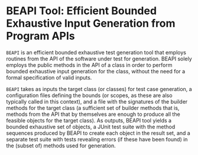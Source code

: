 # BEAPI Tool: Efficient Bounded Exhaustive Input Generation from Program APIs

`BEAPI` is an efficient bounded exhaustive test generation tool that employs routines from the API of the software under test for generation. BEAPI solely employs the public methods in the API of a class in order to perform bounded exhaustive input generation for the class, without the need for a formal specification of valid inputs. 


`BEAPI` takes as inputs the target class (or classes) for test case generation, a configuration files defining the bounds (or scopes, as these are also typically called in this context), and a file with the signatures of the builder methods for the target class (a sufficient set of builder methods
that is, methods from the API that by themselves are enough to produce all the feasible objects for the target class). As outputs, BEAPI tool yields a bounded exhaustive set of objects, a JUnit  test suite with the method sequences produced by BEAPI to create each object in the result set, and a separate test suite with
tests revealing errors (if these have been found) in the (subset of) methods used for generation. 


